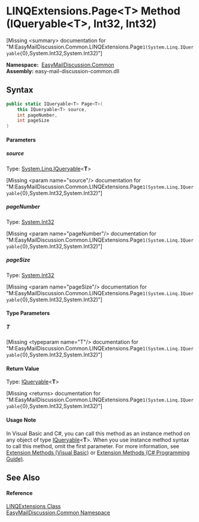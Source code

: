 LINQExtensions.Page&lt;T> Method (IQueryable&lt;T>, Int32, Int32)
=================================================================

[Missing &lt;summary> documentation for "M:EasyMailDiscussion.Common.LINQExtensions.Page``1(System.Linq.IQueryable{``0},System.Int32,System.Int32)"]


  **Namespace:**  [EasyMailDiscussion.Common][1]  
  **Assembly:** easy-mail-discussion-common.dll

Syntax
------

```csharp
public static IQueryable<T> Page<T>(
	this IQueryable<T> source,
	int pageNumber,
	int pageSize
)

```

#### Parameters

##### *source*
Type: [System.Linq.IQueryable][2]&lt;**T**>  

[Missing &lt;param name="source"/> documentation for "M:EasyMailDiscussion.Common.LINQExtensions.Page``1(System.Linq.IQueryable{``0},System.Int32,System.Int32)"]


##### *pageNumber*
Type: [System.Int32][3]  

[Missing &lt;param name="pageNumber"/> documentation for "M:EasyMailDiscussion.Common.LINQExtensions.Page``1(System.Linq.IQueryable{``0},System.Int32,System.Int32)"]


##### *pageSize*
Type: [System.Int32][3]  

[Missing &lt;param name="pageSize"/> documentation for "M:EasyMailDiscussion.Common.LINQExtensions.Page``1(System.Linq.IQueryable{``0},System.Int32,System.Int32)"]


#### Type Parameters

##### *T*

[Missing &lt;typeparam name="T"/> documentation for "M:EasyMailDiscussion.Common.LINQExtensions.Page``1(System.Linq.IQueryable{``0},System.Int32,System.Int32)"]


#### Return Value
Type: [IQueryable][2]&lt;**T**>  

[Missing &lt;returns> documentation for "M:EasyMailDiscussion.Common.LINQExtensions.Page``1(System.Linq.IQueryable{``0},System.Int32,System.Int32)"]

#### Usage Note
In Visual Basic and C#, you can call this method as an instance method on any object of type [IQueryable][2]&lt;**T**>. When you use instance method syntax to call this method, omit the first parameter. For more information, see [Extension Methods (Visual Basic)][4] or [Extension Methods (C# Programming Guide)][5].

See Also
--------

#### Reference
[LINQExtensions Class][6]  
[EasyMailDiscussion.Common Namespace][1]  

[1]: ../README.md
[2]: https://docs.microsoft.com/dotnet/api/system.linq.iqueryable-1
[3]: https://docs.microsoft.com/dotnet/api/system.int32
[4]: https://docs.microsoft.com/dotnet/visual-basic/programming-guide/language-features/procedures/extension-methods
[5]: https://docs.microsoft.com/dotnet/csharp/programming-guide/classes-and-structs/extension-methods
[6]: README.md